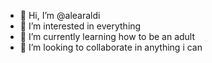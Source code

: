 - 👋 Hi, I’m @alearaldi
- 👀 I’m interested in everything
- 🌱 I’m currently learning how to be an adult
- 💞️ I’m looking to collaborate in anything i can

<!---
alearaldi/alearaldi is a ✨ special ✨ repository because its `README.md` (this file) appears on your GitHub profile.
You can click the Preview link to take a look at your changes.
--->
